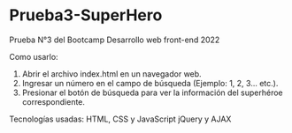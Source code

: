 # Prueba3-SuperHero
Prueba N°3 del Bootcamp Desarrollo web front-end 2022

Como usarlo:
1. Abrir el archivo index.html en un navegador web.
2. Ingresar un número en el campo de búsqueda (Ejemplo: 1, 2, 3... etc.).
3. Presionar el botón de búsqueda para ver la información del superhéroe correspondiente.

Tecnologías usadas:
HTML, CSS y JavaScript
jQuery y AJAX
